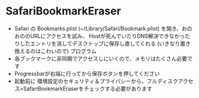 #  SafariBookmarkEraser

- Safari の Bookmarks.plist (~/Library/Safari/Bookmark.plist) を開き、おのおののURLにアクセスを試み、 Hostが死んでいたりDNS解決できなかったりしたエントリを消してデスクトップに保存し直してくれる (いきなり置き換えるのはこわいので) プログラム
- 各ブックマークに非同期でアクセスしにいくので、メモリはたくさん必要です
- Progressbarが右端に行ってから保存ボタンを押してください
- 起動前に 環境設定のセキュリティ＆プライバシーから、フルディスクアクセス>SafariBookmarkEraserをチェックする必要があります

